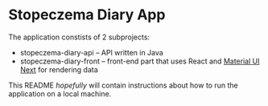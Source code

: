 # Stopeczema Diary App

The application constists of 2 subprojects:
* stopeczema-diary-api – API written in Java
* stopeczema-diary-front – front-end part that uses React and [Material UI Next](https://material-ui-next.com) for rendering data

This README _hopefully_ will contain instructions about how to run the application on a local machine.